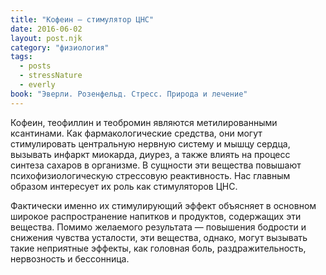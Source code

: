 ```yaml
---
title: "Кофеин – стимулятор ЦНС"
date: 2016-06-02
layout: post.njk
category: "физиология"
tags:
  - posts
  - stressNature
  - everly
book: "Эверли. Розенфельд. Стресс. Природа и лечение"
---
```


Кофеин, теофиллин и теобромин являются метилированными ксантинами. Как фармакологические средства, они могут стимулировать центральную нервную систему и мышцу сердца, вызывать инфаркт миокарда, диурез, а также влиять на процесс синтеза сахаров в организме. В сущности эти вещества повышают психофизиологическую стрессовую реактивность. Нас главным образом интересует их роль как стимуляторов ЦНС.

Фактически именно их стимулирующий эффект объясняет в основном широкое распространение напитков и продуктов, содержащих эти вещества. Помимо желаемого результата — повышения бодрости и снижения чувства усталости, эти вещества, однако, могут вызывать такие неприятные эффекты, как головная боль, раздражительность, нервозность и бессонница.
